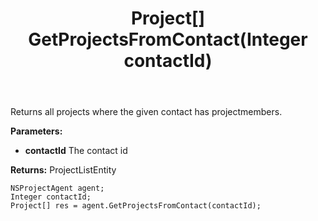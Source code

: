 ﻿---
uid: crmscript_ref_NSProjectAgent_GetProjectsFromContact
title: Project[] GetProjectsFromContact(Integer contactId)
intellisense: NSProjectAgent.GetProjectsFromContact
keywords: NSProjectAgent, GetProjectsFromContact
so.topic: reference
---

Returns all projects where the given contact has projectmembers.

**Parameters:**
 - **contactId** The contact id

**Returns:** ProjectListEntity

```crmscript
NSProjectAgent agent;
Integer contactId;
Project[] res = agent.GetProjectsFromContact(contactId);
```

